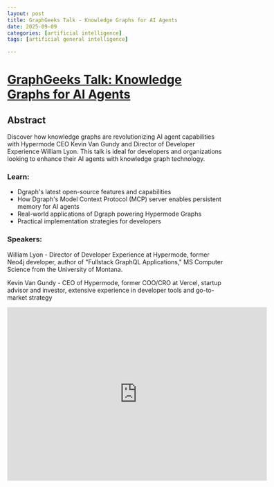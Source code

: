 ```yaml
---
layout: post
title: GraphGeeks Talk - Knowledge Graphs for AI Agents
date: 2025-09-09
categories: [artificial intelligence]
tags: [artificial general intelligence]

---
```


# [GraphGeeks Talk: Knowledge Graphs for AI Agents](https://www.youtube.com/watch?v=WQ1xTTdPlQg)


## Abstract

Discover how knowledge graphs are revolutionizing AI agent capabilities with Hypermode CEO Kevin Van Gundy and Director of Developer Experience William Lyon. This talk is ideal for developers and organizations looking to enhance their AI agents with knowledge graph technology.

### Learn:
* Dgraph's latest open-source features and capabilities
* How Dgraph's Model Context Protocol (MCP) server enables persistent memory for AI agents
* Real-world applications of Dgraph powering Hypermode Graphs
* Practical implementation strategies for developers

### Speakers:
William Lyon - Director of Developer Experience at Hypermode, former Neo4j developer, author of "Fullstack GraphQL Applications," MS Computer Science from the University of Montana.

Kevin Van Gundy - CEO of Hypermode, former COO/CRO at Vercel, startup advisor and investor, extensive experience in developer tools and go-to-market strategy


<iframe width="600" height="400" src="https://www.youtube.com/embed/WQ1xTTdPlQg?si=PnbJ961diAPmUwjI" title="YouTube video player" frameborder="0" allow="accelerometer; autoplay; clipboard-write; encrypted-media; gyroscope; picture-in-picture; web-share" referrerpolicy="strict-origin-when-cross-origin" allowfullscreen></iframe>